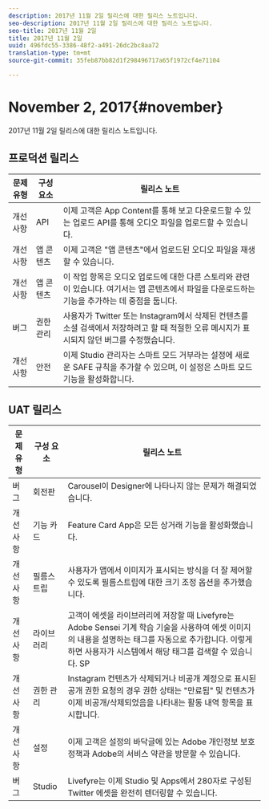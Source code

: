 ```yaml
---
description: 2017년 11월 2일 릴리스에 대한 릴리스 노트입니다.
seo-description: 2017년 11월 2일 릴리스에 대한 릴리스 노트입니다.
seo-title: 2017년 11월 2일
title: 2017년 11월 2일
uuid: 496fdc55-3386-48f2-a491-26dc2bc8aa72
translation-type: tm+mt
source-git-commit: 35feb87bb82d1f298496717a65f1972cf4e71104

---
```



# November 2, 2017{#november}

2017년 11월 2일 릴리스에 대한 릴리스 노트입니다.

## 프로덕션 릴리스

| **문제 유형** | **구성 요소** | **릴리스 노트** |
|---|---|---|
| 개선 사항 | API | 이제 고객은 App Content를 통해 보고 다운로드할 수 있는 업로드 API를 통해 오디오 파일을 업로드할 수 있습니다. |
| 개선 사항 | 앱 콘텐츠 | 이제 고객은 "앱 콘텐츠"에서 업로드된 오디오 파일을 재생할 수 있습니다. |
| 개선 사항 | 앱 콘텐츠 | 이 작업 항목은 오디오 업로드에 대한 다른 스토리와 관련이 있습니다. 여기서는 앱 콘텐츠에서 파일을 다운로드하는 기능을 추가하는 데 중점을 둡니다. |
| 버그 | 권한 관리 | 사용자가 Twitter 또는 Instagram에서 삭제된 컨텐츠를 소셜 검색에서 저장하려고 할 때 적절한 오류 메시지가 표시되지 않던 버그를 수정했습니다. |
| 개선 사항 | 안전 | 이제 Studio 관리자는 스마트 모드 거부라는 설정에 새로운 SAFE 규칙을 추가할 수 있으며, 이 설정은 스마트 모드 기능을 활성화합니다. |

## UAT 릴리스

| **문제 유형** | **구성 요소** | **릴리스 노트** |
|---|---|---|
| 버그 | 회전판 | Carousel이 Designer에 나타나지 않는 문제가 해결되었습니다. |
| 개선 사항 | 기능 카드 | Feature Card App은 모든 상거래 기능을 활성화했습니다. |
| 개선 사항 | 필름스트립 | 사용자가 앱에서 이미지가 표시되는 방식을 더 잘 제어할 수 있도록 필름스트립에 대한 크기 조정 옵션을 추가했습니다. |
| 개선 사항 | 라이브러리 | 고객이 에셋을 라이브러리에 저장할 때 Livefyre는 Adobe Sensei 기계 학습 기술을 사용하여 에셋 이미지의 내용을 설명하는 태그를 자동으로 추가합니다. 이렇게 하면 사용자가 시스템에서 해당 태그를 검색할 수 있습니다. SP |
| 개선 사항 | 권한 관리 | Instagram 컨텐츠가 삭제되거나 비공개 계정으로 표시된 공개 권한 요청의 경우 권한 상태는 "만료됨" 및 컨텐츠가 이제 비공개/삭제되었음을 나타내는 활동 내역 항목을 표시합니다. |
| 개선 사항 | 설정 | 이제 고객은 설정의 바닥글에 있는 Adobe 개인정보 보호 정책과 Adobe의 서비스 약관을 방문할 수 있습니다. |
| 버그 | Studio | Livefyre는 이제 Studio 및 Apps에서 280자로 구성된 Twitter 에셋을 완전히 렌더링할 수 있습니다. |

